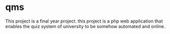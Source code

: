 # qms
This project is a final year project. this project is a php web application that enables the quiz system of university to be somehow automated and online. 
